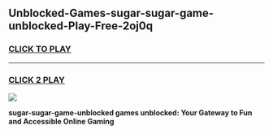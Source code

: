 
## Unblocked-Games-sugar-sugar-game-unblocked-Play-Free-2oj0q
<h3>
<a href="https://premium76.site?title=sugar-sugar-game-unblocked&ref=19M">CLICK TO PLAY</a></h3>
<hr>

<h3>
<a href="https://premium76.site?title=sugar-sugar-game-unblocked&ref=19M">CLICK 2 PLAY</a>
  
</h3>

<a href="https://premium76.site?title=sugar-sugar-game-unblocked&ref=19M"><img src="https://clearcache.store/games.png"></a>


**sugar-sugar-game-unblocked games unblocked: Your Gateway to Fun and Accessible Online Gaming**
